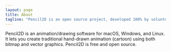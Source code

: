 ```yaml
---
layout: page
title: About
tagline: "Pencil2D is an open source project, developed 100% by volunteers."
---
```


Pencil2D is an animation/drawing software for macOS, Windows, and Linux. It lets you create traditional hand-drawn animation (cartoon) using both bitmap and vector graphics. Pencil2D is free and open source.
